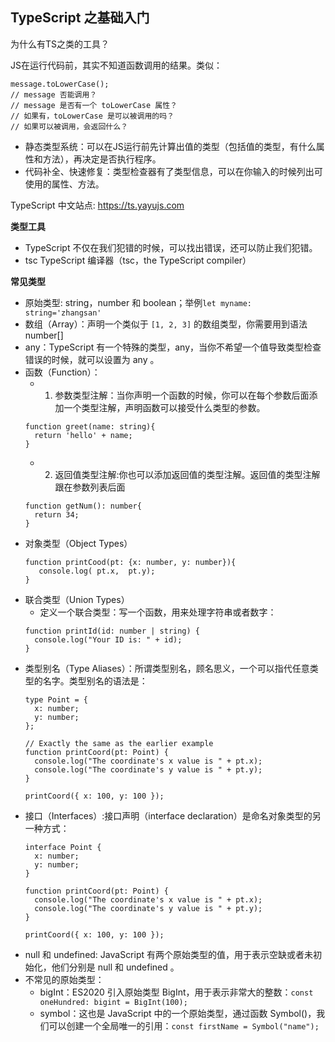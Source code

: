 TypeScript 之基础入门
---
为什么有TS之类的工具？

JS在运行代码前，其实不知道函数调用的结果。类似：
```
message.toLowerCase();
// message 否能调用？
// message 是否有一个 toLowerCase 属性？
// 如果有，toLowerCase 是可以被调用的吗？
// 如果可以被调用，会返回什么？
```
- 静态类型系统：可以在JS运行前先计算出值的类型（包括值的类型，有什么属性和方法），再决定是否执行程序。
- 代码补全、快速修复：类型检查器有了类型信息，可以在你输入的时候列出可使用的属性、方法。


TypeScript 中文站点: <https://ts.yayujs.com>

**类型工具**
- TypeScript 不仅在我们犯错的时候，可以找出错误，还可以防止我们犯错。
- tsc TypeScript 编译器（tsc，the TypeScript compiler）

**常见类型**
- 原始类型: string，number 和 boolean；举例`let myname: string='zhangsan' `
- 数组（Array）：声明一个类似于 `[1, 2, 3]` 的数组类型，你需要用到语法 number[]
- any：TypeScript 有一个特殊的类型，any，当你不希望一个值导致类型检查错误的时候，就可以设置为 any 。
- 函数（Function）：
   - 1. 参数类型注解：当你声明一个函数的时候，你可以在每个参数后面添加一个类型注解，声明函数可以接受什么类型的参数。
   ```
   function greet(name: string){
     return 'hello' + name;
   }
   ```
   - 2. 返回值类型注解:你也可以添加返回值的类型注解。返回值的类型注解跟在参数列表后面
   ```
   function getNum(): number{
     return 34;
   }
   ```
- 对象类型（Object Types）
   ```
   function printCood(pt: {x: number, y: number}){
      console.log( pt.x,  pt.y);
   }
   ```
- 联合类型（Union Types）
   - 定义一个联合类型：写一个函数，用来处理字符串或者数字：
   ```
   function printId(id: number | string) {
     console.log("Your ID is: " + id);
   }
   ```
- 类型别名（Type Aliases）：所谓类型别名，顾名思义，一个可以指代任意类型的名字。类型别名的语法是：
   ```
   type Point = {
     x: number;
     y: number;
   };
    
   // Exactly the same as the earlier example
   function printCoord(pt: Point) {
     console.log("The coordinate's x value is " + pt.x);
     console.log("The coordinate's y value is " + pt.y);
   }
    
   printCoord({ x: 100, y: 100 });
   ```
- 接口（Interfaces）:接口声明（interface declaration）是命名对象类型的另一种方式：
   ```
   interface Point {
     x: number;
     y: number;
   }
    
   function printCoord(pt: Point) {
     console.log("The coordinate's x value is " + pt.x);
     console.log("The coordinate's y value is " + pt.y);
   }
    
   printCoord({ x: 100, y: 100 });
   ```
- null 和 undefined: JavaScript 有两个原始类型的值，用于表示空缺或者未初始化，他们分别是 null 和 undefined 。
- 不常见的原始类型：
   - bigInt：ES2020 引入原始类型 BigInt，用于表示非常大的整数：`const oneHundred: bigint = BigInt(100);`
   - symbol：这也是 JavaScript 中的一个原始类型，通过函数 Symbol()，我们可以创建一个全局唯一的引用：`const firstName = Symbol("name");
`





